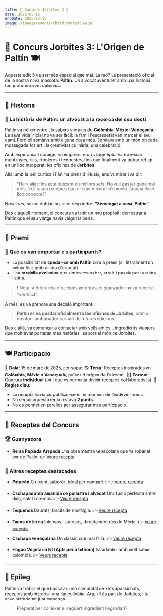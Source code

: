 ```yaml
---
title: 🥑 Concurs Jorbites 3 🥑
date: 2025-03-15
endDate: 2025-03-15
image: /images/events/third_contest.webp
---
```


# 🥑 Concurs Jorbites 3: L'Origen de Paltín 🍽️

Aquesta edició va ser més especial que mai. La raó? La presentació oficial de la nostra nova mascota: **Paltín**. Un alvocat aventurer amb una història tan profunda com deliciosa.

---

## 📖 Història

### 🥑 La història de Paltín: un alvocat a la recerca del seu destí

Paltín va néixer entre els sabors vibrants de **Colòmbia, Mèxic i Veneçuela**. La seva vida inicial no va ser fàcil: la fam i l'escassetat van marcar el seu camí. Però ell somiava amb alguna cosa més. Somiava amb un món on cada mossegada fos art i la creativitat culinària, una celebració.

Amb esperança i coratge, va emprendre un viatge èpic. Va travessar muntanyes, rius, fronteres i tempestes, fins que finalment va trobar refugi en un lloc inesperat: les oficines de **Jorbites**.

Allà, amb la pell curtida i l'ànima plena d'il·lusió, ens va mirar i va dir:

> "He viatjat fins aquí buscant els millors xefs. No vull passar gana mai més. Vull tastar receptes que em facin plorar d'emoció. Aquest és el lloc correcte?"

Nosaltres, sense dubtar-ho, vam respondre:
**"Benvingut a casa, Paltín."**

Des d'aquell moment, el concurs va tenir un nou propòsit: demostrar a Paltín que el seu viatge havia valgut la pena.

---

## 🎁 Premi

### 🥇 Què es van emportar els participants?

- La possibilitat de **quedar-se amb Paltín** com a premi (sí, literalment un peluix físic amb ànima d'alvocat).
- Una **medalla exclusiva** que simbolitza sabor, arrels i passió per la cuina llatina.

> ❗ Nota: A diferència d'edicions anteriors, el guanyador no va rebre el "verificat".

A més, es va prendre una decisió important:
> **Paltín es va quedar oficialment a les oficines de Jorbites**, com a mentor i ambaixador culinari de futures edicions.

Des d'allà, va començar a contactar amb vells amics... ingredients viatgers que molt aviat portaran més històries i sabors al món de Jorbites.

---

## 🍽️ Participació

📅 **Data:** 15 de març de 2025, per sopar.
🌎 **Tema:** Receptes inspirades en **Colòmbia, Mèxic o Veneçuela**, països d'origen de l'alvocat.
👨‍🍳 **Format:** Concurs **individual** (tot i que es permetia dividir receptes col·laboratives).
📌 **Regles clau:**
- La recepta havia de publicar-se en el moment de l'esdeveniment.
- No seguir aquesta regla restava **2 punts**.
- No es permetien parelles per assegurar més participació.

---

## 🥘 Receptes del Concurs

### 🏆 Guanyadora
- **Reina Pepiada Arepada**
  Una obra mestra veneçolana que va robar el cor de Paltín.
  👉 [Veure recepta](https://jorbites.com/recipes/67d5ec78d0b7b104e2951e01)

### 🍴 Altres receptes destacades

- **Patacón**
  Cruixent, saborós, ideal per compartir.
  👉 [Veure recepta](https://jorbites.com/recipes/67d5e2b37315bd332aa897fa)

- **Cachapas amb amanida de pollastre i alvocat**
  Una fusió perfecta entre dolç, salat i cremós.
  👉 [Veure recepta](https://jorbites.com/recipes/67d5ec98d0b7b104e2951e02)

- **Tequeños**
  Daurats, farcits de nostàlgia.
  👉 [Veure recepta](https://jorbites.com/recipes/67d5ecc0d0b7b104e2951e03)

- **Tacos de birria**
  Intensos i sucosos, directament des de Mèxic.
  👉 [Veure recepta](https://jorbites.com/recipes/67d5ecc9d0b7b104e2951e04)

- **Cachapa veneçolana**
  Un clàssic que mai falla.
  👉 [Veure recepta](https://jorbites.com/recipes/67d5ece5d0b7b104e2951e05)

- **Hogao Vegetarià Fit (Apte per a tothom)**
  Saludable i amb molt sabor colombià.
  👉 [Veure recepta](https://jorbites.com/recipes/67d5f062d0b7b104e2951e06)

---

## 🌟 Epíleg

Paltín va trobar el que buscava: una comunitat de xefs apassionats, receptes amb història i una llar culinària.
Ara, ell és part de Jorbites, i la seva història tot just comença...

> Preparat per conèixer el següent ingredient llegendari?
